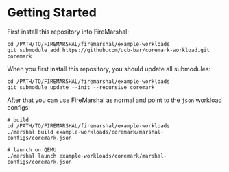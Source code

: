 # Getting Started

First install this repository into FireMarshal:

    cd /PATH/TO/FIREMARSHAL/firemarshal/example-workloads
    git submodule add https://github.com/ucb-bar/coremark-workload.git coremark

When you first install this repository, you should update all submodules:

    cd /PATH/TO/FIREMARSHAL/firemarshal/example-workloads
    git submodule update --init --recursive coremark

After that you can use FireMarshal as normal and point to the `json` workload configs:

    # build
    cd /PATH/TO/FIREMARSHAL/firemarshal/example-workloads
    ./marshal build example-workloads/coremark/marshal-configs/coremark.json

    # launch on QEMU
    ./marshal launch example-workloads/coremark/marshal-configs/coremark.json
